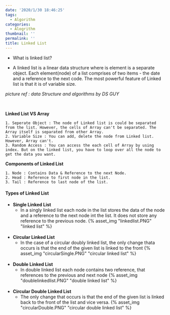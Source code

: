 ```yaml
---
date: '2020/1/30 18:46:25'
tags:
  - Algorithm
categories:
  - Alogrithm
thumbnail: ''
permalink: ''
title: Linked List
---
```


* What is linked list?
<!-- more -->
  * A linked list is a linear data structure where is element is a separate object. Each element(node) of a list comprises of two items - the date and a reference to the next code. The most powerful feature of Linked list is that it is of variable size.



*picture ref : data Structure and algorithms by DS GUY*

<br>

 __Linked List VS Array__

    1. Seperate Object : The node of Linked list is could be separated from the list. However, the cells of Array can't be separated. The Array itself is separated from other Array.
    2. Variable Size : You can add, delete the node from Linked list. However, Array can't.
    3. Random Access : You can access the each cell of Array by using index. But on the linked list, you have to loop over all the node to get the data you want.

__Components of Linked List__   

    1. Node : Contains Data & Reference to the next Node.
    2. Head : Reference to first node in the list.
    3. Tail : Reference to last node of the list.  
     
     
  #### Types of Linked List

* __Single Linked List__
  * In a singly linked list each node in the list stores the data of the node and a reference to the next node int the list. It does not store any reference to the previous node.
  {% asset_img "linkedlist.PNG" "linked list" %}
  <br>
* __Circular Linked List__
  * In the case of a circular doubly linked list, the only change thata occurs is that the end of the given list is linked to the front
  {% asset_img "circularSingle.PNG" "circular linked list" %}
  <br>
* __Double Linked List__
  * In double linked list each node contains two reference, that references to the previous and next node
  {% asset_img "doublelinkedlist.PNG" "double linked list" %}
  <br>
* __Circular Double Linked List__
  * The only change that occurs is that the end of the given list is linked back to the front of the list and vice versa.
  {% asset_img "circularDouble.PNG" "circular double linked list" %}

